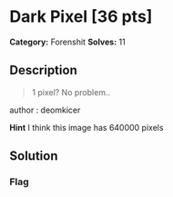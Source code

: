 # Dark Pixel [36 pts]

**Category:** Forenshit
**Solves:** 11

## Description
>1 pixel? No problem.. 

author : deomkicer

**Hint**
I think this image has 640000 pixels

## Solution

### Flag

